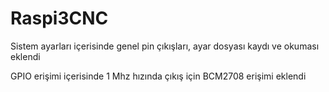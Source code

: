 # Raspi3CNC

Sistem ayarları içerisinde genel pin çıkışları, ayar dosyası kaydı ve okuması eklendi

GPIO erişimi içerisinde 1 Mhz hızında çıkış için BCM2708 erişimi eklendi
